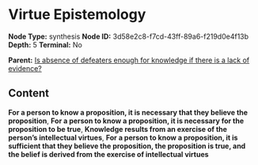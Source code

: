 # Virtue Epistemology

**Node Type:** synthesis
**Node ID:** 3d58e2c8-f7cd-43ff-89a6-f219d0e4f13b
**Depth:** 5
**Terminal:** No

**Parent:** [Is absence of defeaters enough for knowledge if there is a lack of evidence?](is-absence-of-defeaters-enough-for-knowledge-if-there-is-a-lack-of-evidence-antithesis-be912cca-9fd2-4473-b3a1-a6722ab8e394.md)

## Content

**For a person to know a proposition, it is necessary that they believe the proposition**, **For a person to know a proposition, it is necessary for the proposition to be true**, **Knowledge results from an exercise of the person’s intellectual virtues**, **For a person to know a proposition, it is sufficient that they believe the proposition, the proposition is true, and the belief is derived from the exercise of intellectual virtues**
